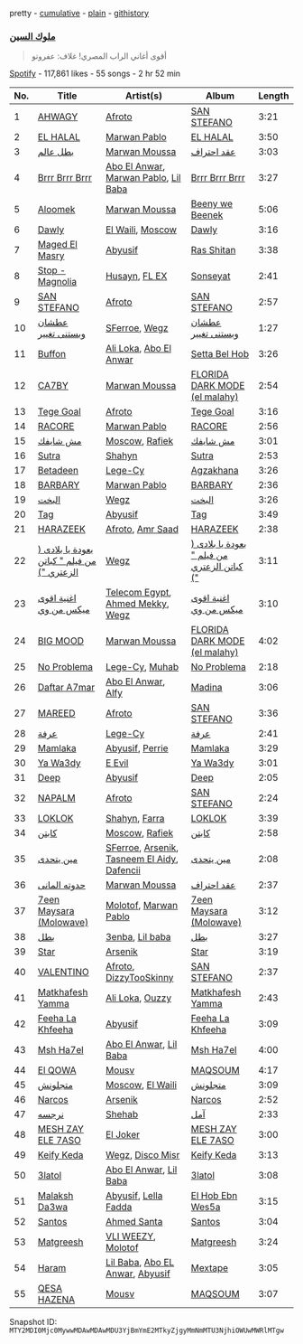 pretty - [cumulative](/playlists/cumulative/37i9dQZF1DWZyonhntyFxW.md) - [plain](/playlists/plain/37i9dQZF1DWZyonhntyFxW) - [githistory](https://github.githistory.xyz/mackorone/spotify-playlist-archive/blob/main/playlists/plain/37i9dQZF1DWZyonhntyFxW)

### [ملوك السين](https://open.spotify.com/playlist/37i9dQZF1DWZyonhntyFxW)

> أقوى أغاني الراب المصري! غلاف: عفروتو

[Spotify](https://open.spotify.com/user/spotify) - 117,861 likes - 55 songs - 2 hr 52 min

| No. | Title | Artist(s) | Album | Length |
|---|---|---|---|---|
| 1 | [AHWAGY](https://open.spotify.com/track/37EWbHlj1GLBqC2pFT0XXh) | [Afroto](https://open.spotify.com/artist/7yBuSjd5Z3w7acodk51evR) | [SAN STEFANO](https://open.spotify.com/album/3CgLfVX8nK0jEZZMY3PHM1) | 3:21 |
| 2 | [EL HALAL](https://open.spotify.com/track/6EImClnQDWI51GJjSKva6P) | [Marwan Pablo](https://open.spotify.com/artist/56chSp36PsMhpQvUn1kdR3) | [EL HALAL](https://open.spotify.com/album/2B9JbhNplI7Qlf0tN6l0h2) | 3:50 |
| 3 | [بطل عالم](https://open.spotify.com/track/2E2ZmCeuHrHOECN01QhN0A) | [Marwan Moussa](https://open.spotify.com/artist/2BBnFUgIaLHqoRYPfshoPb) | [عقد احتراف](https://open.spotify.com/album/34cUR6XjHpwHswwPq7R9v1) | 3:03 |
| 4 | [Brrr Brrr Brrr](https://open.spotify.com/track/56toH670HEUhhOYEbubXYr) | [Abo El Anwar](https://open.spotify.com/artist/2H6XYL9D5Z3ErkxCD0gmD6), [Marwan Pablo](https://open.spotify.com/artist/56chSp36PsMhpQvUn1kdR3), [Lil Baba](https://open.spotify.com/artist/4TBJ8JSsEBYMJnxrtRheLc) | [Brrr Brrr Brrr](https://open.spotify.com/album/6jCUduTAISjBcTXtfiU0x3) | 3:27 |
| 5 | [Aloomek](https://open.spotify.com/track/4U7uW9KlqalDKu8ff9OyDm) | [Marwan Moussa](https://open.spotify.com/artist/2BBnFUgIaLHqoRYPfshoPb) | [Beeny we Beenek](https://open.spotify.com/album/198vpQGBG1ZBoLCpxR1Qvn) | 5:06 |
| 6 | [Dawly](https://open.spotify.com/track/74utdoJDUGLIMlrSS6jHlU) | [El Waili](https://open.spotify.com/artist/0OUma98suuyyJqFHtjX5oU), [Moscow](https://open.spotify.com/artist/1aaV82rahtjuwsjy76lv4z) | [Dawly](https://open.spotify.com/album/0Zksp8Cnz9HnEuLvGDmzGy) | 3:16 |
| 7 | [Maged El Masry](https://open.spotify.com/track/29AFznq7V8b5C5w5fAaQTx) | [Abyusif](https://open.spotify.com/artist/4o6vIkdmHiEXZOesrJj3KO) | [Ras Shitan](https://open.spotify.com/album/5xs1hPBH7vjLHf8UY7TxDY) | 3:38 |
| 8 | [Stop \- Magnolia](https://open.spotify.com/track/641KAqGlHS7CH0wCrhh0Ir) | [Husayn](https://open.spotify.com/artist/388NKDhzE7FJ40ODmOr7aI), [FL EX](https://open.spotify.com/artist/4rACOXTxSYqwgynYKJJpDX) | [Sonseyat](https://open.spotify.com/album/5tkqvkC0bmgC6qm1L46HpL) | 2:41 |
| 9 | [SAN STEFANO](https://open.spotify.com/track/2iFj2z7KNZjQfYZHVk02ZT) | [Afroto](https://open.spotify.com/artist/7yBuSjd5Z3w7acodk51evR) | [SAN STEFANO](https://open.spotify.com/album/0AkGcmpMk9Ctaa8LgigTT1) | 2:57 |
| 10 | [عطشان وبستنى تغيير](https://open.spotify.com/track/1rbwwRQqDe3hBAoFUqwpFu) | [SFerroe](https://open.spotify.com/artist/0NkhEuKRMwXkY1jItuMuaW), [Wegz](https://open.spotify.com/artist/4BKC2HOGEqtYz2Xbgp9N1q) | [عطشان وبستنى تغيير](https://open.spotify.com/album/7oT3KutU3W3hLFp1kHdSQ8) | 1:27 |
| 11 | [Buffon](https://open.spotify.com/track/1z80McM0pmXmdxxazZZW0S) | [Ali Loka](https://open.spotify.com/artist/2llLuXpn4BLMUltSxkkcJ1), [Abo El Anwar](https://open.spotify.com/artist/2H6XYL9D5Z3ErkxCD0gmD6) | [Setta Bel Hob](https://open.spotify.com/album/1HpTWXpf8aNEX2LQGnn2cu) | 3:26 |
| 12 | [CA7BY](https://open.spotify.com/track/199urTMSWFxpEFDhTJ5wwH) | [Marwan Moussa](https://open.spotify.com/artist/2BBnFUgIaLHqoRYPfshoPb) | [FLORIDA DARK MODE \(el malahy\)](https://open.spotify.com/album/1w7TpeUHdy1MammG1bmIxQ) | 2:54 |
| 13 | [Tege Goal](https://open.spotify.com/track/5ptN0LBbIyZrxP9RLAwq5N) | [Afroto](https://open.spotify.com/artist/7yBuSjd5Z3w7acodk51evR) | [Tege Goal](https://open.spotify.com/album/4b8EdoD1qXfDm5yOcuED90) | 3:16 |
| 14 | [RACORE](https://open.spotify.com/track/3JFB9ZJ8vZrKL8AJiRspLZ) | [Marwan Pablo](https://open.spotify.com/artist/56chSp36PsMhpQvUn1kdR3) | [RACORE](https://open.spotify.com/album/6JDXj7ECAHxWJ3kH3EqJ4q) | 2:56 |
| 15 | [مش شايفك](https://open.spotify.com/track/2PQ5vldtM9aQg5WpZ0Lmgl) | [Moscow](https://open.spotify.com/artist/1aaV82rahtjuwsjy76lv4z), [Rafiek](https://open.spotify.com/artist/1D90iksDoz0cmKnX8oAJoA) | [مش شايفك](https://open.spotify.com/album/3pxvDgUY0ydiEz56kOZlMg) | 3:01 |
| 16 | [Sutra](https://open.spotify.com/track/2cns6AtYN36k2N6T5zaXZD) | [Shahyn](https://open.spotify.com/artist/3SMvE0QyULRkKy2Y2FLbUG) | [Sutra](https://open.spotify.com/album/1leaz6N1vTWJ9kp2KBIAgZ) | 2:53 |
| 17 | [Betadeen](https://open.spotify.com/track/5SSh0fKEEkyaBGOhQG47AE) | [Lege\-Cy](https://open.spotify.com/artist/6FJeuwLBCX8VSTf6hp1Vc9) | [Agzakhana](https://open.spotify.com/album/1xXO29qVBNrs7NsagU8MPs) | 3:26 |
| 18 | [BARBARY](https://open.spotify.com/track/5NcTOxzo2WE20tFdtUhbAM) | [Marwan Pablo](https://open.spotify.com/artist/56chSp36PsMhpQvUn1kdR3) | [BARBARY](https://open.spotify.com/album/3RiX3QwpPvPEaBeLfRtvRR) | 2:36 |
| 19 | [البخت](https://open.spotify.com/track/5kdlxZ5skOYY3VK8RlfEIZ) | [Wegz](https://open.spotify.com/artist/4BKC2HOGEqtYz2Xbgp9N1q) | [البخت](https://open.spotify.com/album/5EvIl5WEwCtuWwQY66s5O5) | 3:26 |
| 20 | [Tag](https://open.spotify.com/track/27Fxvok5kB2BaWIpKIxiwz) | [Abyusif](https://open.spotify.com/artist/4o6vIkdmHiEXZOesrJj3KO) | [Tag](https://open.spotify.com/album/3U8toDaI9YJuSyw6rgoF9y) | 3:49 |
| 21 | [HARAZEEK](https://open.spotify.com/track/4KkZaDtLIuCiCUH6Zwy0rx) | [Afroto](https://open.spotify.com/artist/7yBuSjd5Z3w7acodk51evR), [Amr Saad](https://open.spotify.com/artist/1hrucExvTdqEfvm2NSjMzv) | [HARAZEEK](https://open.spotify.com/album/0CGER7nFUzj3GFGKK3UJD0) | 2:38 |
| 22 | [بعودة يا بلادى \( من فيلم " كباتن الزعتري "\)](https://open.spotify.com/track/5V0l4DBUYwNr8ETXqf1Yod) | [Wegz](https://open.spotify.com/artist/4BKC2HOGEqtYz2Xbgp9N1q) | [بعودة يا بلادى \( من فيلم " كباتن الزعتري "\)](https://open.spotify.com/album/5C60nNtSBoFoFjrb6hTuRy) | 3:11 |
| 23 | [اغنية اقوى ميكس من وي](https://open.spotify.com/track/53NXe3kkRKLOHetbquwSxt) | [Telecom Egypt](https://open.spotify.com/artist/1dIzfeZM7R7E6Wl9MedD9v), [Ahmed Mekky](https://open.spotify.com/artist/6Q0JYiqcSa28nT0KOQZtX6), [Wegz](https://open.spotify.com/artist/4BKC2HOGEqtYz2Xbgp9N1q) | [اغنية اقوى ميكس من وي](https://open.spotify.com/album/4kETJFrrqFJn9VO5EkcTLB) | 3:10 |
| 24 | [BIG MOOD](https://open.spotify.com/track/788ZucIemZrlzHQ6WGdhGY) | [Marwan Moussa](https://open.spotify.com/artist/2BBnFUgIaLHqoRYPfshoPb) | [FLORIDA DARK MODE \(el malahy\)](https://open.spotify.com/album/1w7TpeUHdy1MammG1bmIxQ) | 4:02 |
| 25 | [No Problema](https://open.spotify.com/track/3ULltzFiFkQO1ojly0zUh3) | [Lege\-Cy](https://open.spotify.com/artist/6FJeuwLBCX8VSTf6hp1Vc9), [Muhab](https://open.spotify.com/artist/3mUUUQDWnVlttF1yERxmPQ) | [No Problema](https://open.spotify.com/album/1LgemKfJ05vDyUePTOr1gv) | 2:18 |
| 26 | [Daftar A7mar](https://open.spotify.com/track/3Ezm9m5G9BnWNFeKDZ5WY3) | [Abo El Anwar](https://open.spotify.com/artist/2H6XYL9D5Z3ErkxCD0gmD6), [Alfy](https://open.spotify.com/artist/2LsOWfjooIMANdGBjtiMLz) | [Madina](https://open.spotify.com/album/5XLUPYK6v0Mbnu95pbh3Tp) | 3:06 |
| 27 | [MAREED](https://open.spotify.com/track/2Mv3lhZmdcCFjSWpMKf70i) | [Afroto](https://open.spotify.com/artist/7yBuSjd5Z3w7acodk51evR) | [SAN STEFANO](https://open.spotify.com/album/0AkGcmpMk9Ctaa8LgigTT1) | 3:36 |
| 28 | [عرفة](https://open.spotify.com/track/7cCBsINflnE3PKyvcN3bzX) | [Lege\-Cy](https://open.spotify.com/artist/6FJeuwLBCX8VSTf6hp1Vc9) | [عرفة](https://open.spotify.com/album/2k2HdZmpP4Y6lHFqVRa9w0) | 2:41 |
| 29 | [Mamlaka](https://open.spotify.com/track/56e1uYjeT4Ju4F44ZKM9ra) | [Abyusif](https://open.spotify.com/artist/4o6vIkdmHiEXZOesrJj3KO), [Perrie](https://open.spotify.com/artist/63S7oUGviUcivzyqrmiy78) | [Mamlaka](https://open.spotify.com/album/4onyPTXyL4H3qebKw8uLt0) | 3:29 |
| 30 | [Ya Wa3dy](https://open.spotify.com/track/6j88kr0UP2Fof1HzhKbCA9) | [E Evil](https://open.spotify.com/artist/4aNFPM0PGO7jyixDEmYfky) | [Ya Wa3dy](https://open.spotify.com/album/4I8Wyq7R75sBcFSIoqytZ7) | 3:01 |
| 31 | [Deep](https://open.spotify.com/track/58FNOZG0cfPdnnqTPdjirs) | [Abyusif](https://open.spotify.com/artist/4o6vIkdmHiEXZOesrJj3KO) | [Deep](https://open.spotify.com/album/7b9Om4YTB1qXMAzjcDtRbb) | 2:05 |
| 32 | [NAPALM](https://open.spotify.com/track/4EG5yjXnXCDcjBxOfKXNez) | [Afroto](https://open.spotify.com/artist/7yBuSjd5Z3w7acodk51evR) | [SAN STEFANO](https://open.spotify.com/album/0u5zDTS7Rj4xt7gocRJ8KO) | 2:24 |
| 33 | [LOKLOK](https://open.spotify.com/track/5nXheavFnyhPyQXdO0jL3u) | [Shahyn](https://open.spotify.com/artist/3SMvE0QyULRkKy2Y2FLbUG), [Farra](https://open.spotify.com/artist/4jaR2Xjm4FXiPM3JB1l0rT) | [LOKLOK](https://open.spotify.com/album/7rMduOQflk9P9TnxwRjs4X) | 3:39 |
| 34 | [كابتن](https://open.spotify.com/track/6dR03uJtlIIIfQsf6EuesI) | [Moscow](https://open.spotify.com/artist/1aaV82rahtjuwsjy76lv4z), [Rafiek](https://open.spotify.com/artist/1D90iksDoz0cmKnX8oAJoA) | [كابتن](https://open.spotify.com/album/04RBwKhmlQubyTNNu70Xx1) | 2:58 |
| 35 | [مين يتحدى](https://open.spotify.com/track/2wlvrcPdey3ZCr0KRfRV4T) | [SFerroe](https://open.spotify.com/artist/0NkhEuKRMwXkY1jItuMuaW), [Arsenik](https://open.spotify.com/artist/2temuX6O0rZk6lw9anAYoM), [Tasneem El Aidy](https://open.spotify.com/artist/6dGbgtd9AkqjuoKHiiGKBx), [Dafencii](https://open.spotify.com/artist/74GGob3vwZoZ5Cs16pd4KC) | [مين يتحدى](https://open.spotify.com/album/6Q7vMeBwuMCGCAQaryhsZm) | 2:08 |
| 36 | [حدوته المانى](https://open.spotify.com/track/1hpjMinSryyJGslYdF0cyy) | [Marwan Moussa](https://open.spotify.com/artist/2BBnFUgIaLHqoRYPfshoPb) | [عقد احتراف](https://open.spotify.com/album/34cUR6XjHpwHswwPq7R9v1) | 2:37 |
| 37 | [7een Maysara \(Molowave\)](https://open.spotify.com/track/3lp7tZy3eHmm7GVAzVY82W) | [Molotof](https://open.spotify.com/artist/57UiSuUcw9m0MV4bC2DukM), [Marwan Pablo](https://open.spotify.com/artist/56chSp36PsMhpQvUn1kdR3) | [7een Maysara \(Molowave\)](https://open.spotify.com/album/3Gy9HYNnuX51dSjLYHH6xN) | 3:12 |
| 38 | [بطل](https://open.spotify.com/track/3LxSKiIy0z4B9mEMHQZ77Q) | [3enba](https://open.spotify.com/artist/4U7K3Xm1CXe5FpBGYUcHUZ), [Lil baba](https://open.spotify.com/artist/3T8fVfMYRXW3RQNpxy80iw) | [بطل](https://open.spotify.com/album/49dHOMyPff9KOzBNbslOxX) | 3:27 |
| 39 | [Star](https://open.spotify.com/track/1jYpuALqMGpGhbFkPxU8no) | [Arsenik](https://open.spotify.com/artist/2temuX6O0rZk6lw9anAYoM) | [Star](https://open.spotify.com/album/5Q4Je1QV2U4aSOlNTYkdOf) | 3:19 |
| 40 | [VALENTINO](https://open.spotify.com/track/1Mtf8OuYCofl0H4p9HI6o7) | [Afroto](https://open.spotify.com/artist/7yBuSjd5Z3w7acodk51evR), [DizzyTooSkinny](https://open.spotify.com/artist/0QDlkRZ349RXtT5XcwcLRP) | [SAN STEFANO](https://open.spotify.com/album/0AkGcmpMk9Ctaa8LgigTT1) | 2:37 |
| 41 | [Matkhafesh Yamma](https://open.spotify.com/track/0johwiyFvPcTbM1miBvaUh) | [Ali Loka](https://open.spotify.com/artist/2llLuXpn4BLMUltSxkkcJ1), [Ouzzy](https://open.spotify.com/artist/1IRIol7Z2UlCtpj2MYuwU5) | [Matkhafesh Yamma](https://open.spotify.com/album/4r5fdLwRblr3wlbItBYJ75) | 2:43 |
| 42 | [Feeha La Khfeeha](https://open.spotify.com/track/5IadhJSL2h9WKI6ChfTTgj) | [Abyusif](https://open.spotify.com/artist/4o6vIkdmHiEXZOesrJj3KO) | [Feeha La Khfeeha](https://open.spotify.com/album/3bIEOYEgi9eKH6mXNosRsg) | 3:09 |
| 43 | [Msh Ha7el](https://open.spotify.com/track/225Xi790QAtTbuMfjW6fyR) | [Abo El Anwar](https://open.spotify.com/artist/2H6XYL9D5Z3ErkxCD0gmD6), [Lil Baba](https://open.spotify.com/artist/4TBJ8JSsEBYMJnxrtRheLc) | [Msh Ha7el](https://open.spotify.com/album/1wGtEA66lpU9sc4vPYx3oQ) | 4:00 |
| 44 | [El QOWA](https://open.spotify.com/track/0rzAtcL37WVll20dFCYTsj) | [Mousv](https://open.spotify.com/artist/6CGE1o9Swi1tAEa23wRTah) | [MAQSOUM](https://open.spotify.com/album/2EUryjmxx61L08ZLemdYxC) | 4:17 |
| 45 | [متجلونش](https://open.spotify.com/track/0PpZciRgZhn05B7vbXlh5p) | [Moscow](https://open.spotify.com/artist/1aaV82rahtjuwsjy76lv4z), [El Waili](https://open.spotify.com/artist/0PaVKXIWKsJancVULPtreG) | [متجلونش](https://open.spotify.com/album/7FJGKTt0Fi2Ht4B1ts4SrL) | 3:09 |
| 46 | [Narcos](https://open.spotify.com/track/3EVvQT3vvXiBHOQwbMJMEZ) | [Arsenik](https://open.spotify.com/artist/2temuX6O0rZk6lw9anAYoM) | [Narcos](https://open.spotify.com/album/6vXFlldjH89AZJ1uFWcAG5) | 2:52 |
| 47 | [نرجسه](https://open.spotify.com/track/0RpasZfuIcTzJURLIoQr8u) | [Shehab](https://open.spotify.com/artist/5764EiAfWT26wi1CdLcnwz) | [آمل](https://open.spotify.com/album/2kjRdr3nzgOGPPWQctC91A) | 2:33 |
| 48 | [MESH ZAY ELE 7ASO](https://open.spotify.com/track/7f9GYz8Hcb58pKxOddasNR) | [El Joker](https://open.spotify.com/artist/0CXSHigx5x1U6jMhrNJkm0) | [MESH ZAY ELE 7ASO](https://open.spotify.com/album/4FYA7i61BUnjbgfoVCLBnC) | 3:00 |
| 49 | [Keify Keda](https://open.spotify.com/track/3yWSjxKQMpa7hXcmVElZgX) | [Wegz](https://open.spotify.com/artist/4BKC2HOGEqtYz2Xbgp9N1q), [Disco Misr](https://open.spotify.com/artist/1HIaYLpcp8yyYRSQFP7vIi) | [Keify Keda](https://open.spotify.com/album/2bYcADdJfRTNcKfzPskfkq) | 3:13 |
| 50 | [3latol](https://open.spotify.com/track/3BW4QtHR5ExFrgD1YzcvCx) | [Abo El Anwar](https://open.spotify.com/artist/2H6XYL9D5Z3ErkxCD0gmD6), [Lil Baba](https://open.spotify.com/artist/4TBJ8JSsEBYMJnxrtRheLc) | [3latol](https://open.spotify.com/album/4dMol51wkB8izKa8Z9AlOx) | 3:08 |
| 51 | [Malaksh Da3wa](https://open.spotify.com/track/4RlYNdvL0xebVFp3YrxtSK) | [Abyusif](https://open.spotify.com/artist/4o6vIkdmHiEXZOesrJj3KO), [Lella Fadda](https://open.spotify.com/artist/2yV4zQzvNPMyHncf60u9sr) | [El Hob Ebn Wes5a](https://open.spotify.com/album/1ihjowlX2eqrd1SakZzqqu) | 3:15 |
| 52 | [Santos](https://open.spotify.com/track/0JOKHiIoVwxgYLE3Xi9azJ) | [Ahmed Santa](https://open.spotify.com/artist/2jRxGTrLGVw35yRsElgsXj) | [Santos](https://open.spotify.com/album/0kEbWvFpD1zQDvm4b6aEwb) | 3:04 |
| 53 | [Matgreesh](https://open.spotify.com/track/3RKzFNbYS8iiBGJCrfbVbb) | [VLI WEEZY](https://open.spotify.com/artist/3Iw5H9JOZLZR2Hk8viWF4i), [Molotof](https://open.spotify.com/artist/57UiSuUcw9m0MV4bC2DukM) | [Matgreesh](https://open.spotify.com/album/0ChMqRWMDlD6RVyl1EOguu) | 3:24 |
| 54 | [Haram](https://open.spotify.com/track/7qFJ6AZ2sxHP2YTzaI71mh) | [Lil Baba](https://open.spotify.com/artist/0BoBtCqcbWMR0aa64eUuUa), [Abo EL Anwar](https://open.spotify.com/artist/2SGKZx9TN8xmObKgFyjK4t), [Abyusif](https://open.spotify.com/artist/4o6vIkdmHiEXZOesrJj3KO) | [Mextape](https://open.spotify.com/album/52X9QBMjLUbdIOLzOyvTKC) | 3:05 |
| 55 | [QESA HAZENA](https://open.spotify.com/track/2mBLOKrLsZbVfFKWjKadqe) | [Mousv](https://open.spotify.com/artist/6CGE1o9Swi1tAEa23wRTah) | [MAQSOUM](https://open.spotify.com/album/2EUryjmxx61L08ZLemdYxC) | 3:07 |

Snapshot ID: `MTY2MDI0Mjc0MywwMDAwMDAwMDU3YjBmYmE2MTkyZjgyMmNmMTU3NjhiOWUwMWRlMTgw`
